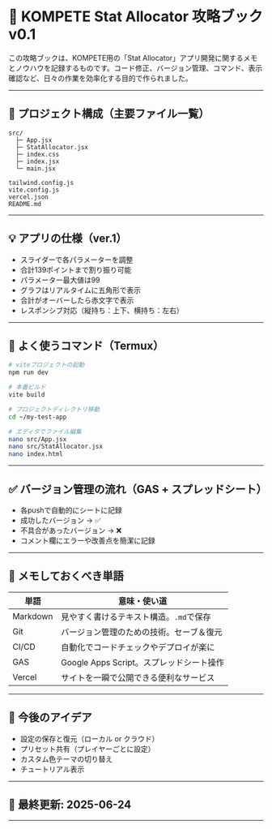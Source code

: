# 🧠 KOMPETE Stat Allocator 攻略ブック v0.1

この攻略ブックは、KOMPETE用の「Stat Allocator」アプリ開発に関するメモとノウハウを記録するものです。コード修正、バージョン管理、コマンド、表示確認など、日々の作業を効率化する目的で作られました。

---

## 📁 プロジェクト構成（主要ファイル一覧）

```
src/
  ├─ App.jsx
  ├─ StatAllocator.jsx
  ├─ index.css
  ├─ index.jsx
  └─ main.jsx

tailwind.config.js
vite.config.js
vercel.json
README.md
```

---

## 💡 アプリの仕様（ver.1）

- スライダーで各パラメーターを調整
- 合計139ポイントまで割り振り可能
- パラメーター最大値は99
- グラフはリアルタイムに五角形で表示
- 合計がオーバーしたら赤文字で表示
- レスポンシブ対応（縦持ち：上下、横持ち：左右）

---

## 💬 よく使うコマンド（Termux）

```bash
# viteプロジェクトの起動
npm run dev

# 本番ビルド
vite build

# プロジェクトディレクトリ移動
cd ~/my-test-app

# エディタでファイル編集
nano src/App.jsx
nano src/StatAllocator.jsx
nano index.html
```

---

## ✅ バージョン管理の流れ（GAS + スプレッドシート）

- 各pushで自動的にシートに記録
- 成功したバージョン → ✅
- 不具合があったバージョン → ❌
- コメント欄にエラーや改善点を簡潔に記録

---

## 🔖 メモしておくべき単語

| 単語 | 意味・使い道 |
|------|---------------|
| Markdown | 見やすく書けるテキスト構造。`.md`で保存 |
| Git | バージョン管理のための技術。セーブ＆復元 |
| CI/CD | 自動化でコードチェックやデプロイが楽に |
| GAS | Google Apps Script。スプレッドシート操作 |
| Vercel | サイトを一瞬で公開できる便利なサービス |

---

## 🧪 今後のアイデア

- 設定の保存と復元（ローカル or クラウド）
- プリセット共有（プレイヤーごとに設定）
- カスタム色テーマの切り替え
- チュートリアル表示

---

## 📅 最終更新: 2025-06-24

---
